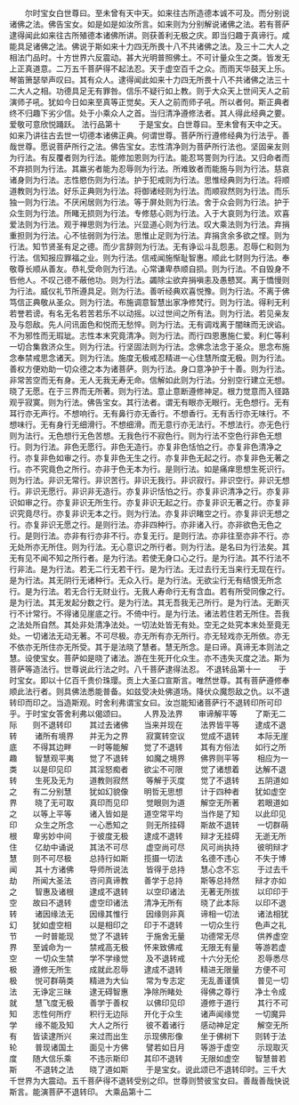 <!-- { "loadSidebar": true } -->
　　尔时宝女白世尊曰。至未曾有天中天。如来往古所造德本诚不可及。而分别说诸佛之法。佛告宝女。如是如是如汝所言。如来则为分别解说诸佛之法。若有菩萨逮得闻此如来往古所殖德本诸佛所讲。则获善利无极之庆。即当归趣于真谛行。咸能具足诸佛之法。佛说于斯如来十力四无所畏十八不共诸佛之法。及三十二大人之相法门品时。十方世界六反震动。甚大光明普照佛土。不可计量众生之类。皆发无上正真道意。二万五千菩萨得不起法忍。天于虚空百千之众。而雨天华鼓天上乐。琴笛箫瑟举声叹曰。其有众人。逮得闻此如来十力四无所畏十八不共诸佛之法三十二大人之相。功德具足无有罪咎。信乐不疑行如上教。则于大众天上世间天人之前演师子吼。犹如今日如来至真等正觉矣。天人之前而师子吼。所以者何。斯正典者终不归趣下劣少信。处于小乘众人之首。当归清净遵修法者。其人得此经典之要。爱敬可意欣悦踊跃。
法行品第十
　　于是宝女。白世尊曰。至未曾有天中之天。如来乃讲往古去世一切德本诸佛正典。何谓世尊。菩萨所行遵修经典为行法乎。善哉世尊。愿说菩萨所行之法。佛告宝女。志性清净则为菩萨所行法也。坚固亲友则为行法。有反覆者则为行法。能修加恩则为行法。能忍骂詈则为行法。又归命者而不弃损则为行法。其羸劣者能为忍辱则为行法。所难致者而能施与则为行法。慈哀诸身则为行法。志性愍伤则为行法。护于犯戒则为行法。思惟经典则为行法。将顺道教则为行法。好乐正典则为行法。将御诸经则为行法。而顺寂然则为行法。而乐独一则为行法。不厌闲居则为行法。等于屏处则为行法。舍于众会则为行法。护于众生则为行法。所睹无损则为行法。专修慈心则为行法。入于大哀则为行法。欢喜爱法则为行法。观于禅思则为行法。兴显道心则为行法。叹大乘法则为行法。弃捐重担则为行法。心不怯弱则为行法。思惟止足则为行法。弃捐贪余多欲之悭。则为行法。知节贤圣有足之德。而少言辞则为行法。无有诤讼斗乱怨恚。忍辱仁和则为行法。信知报应罪福之业。则为行法。信戒闻施惭耻智惠。顺此七财则为行法。奉敬尊长顺从善友。恭礼受命则为行法。心常谦卑恭顺自损。则为行法。不自毁身不呰他人。不叹己德不蔽他功。则为行法。蠲除尘欲弃捐嗔恚及愚戆冥。离于憍慢则为行法。威仪礼节所遵具足。则为行法。善听经典欢喜悦豫。则为行法。不离于佛笃信正典敬从圣众。则为行法。布施调意智慧出家净修梵行。则为行法。得利无利若誉若谤。有名无名若苦若乐不以动摇。以过世间之所有法。则为行法。若见亲友及与怨敌。先人问讯面色和悦而无愁悴。则为行法。无有调戏离于闇昧而无谀谄。不为邪性而无瑕玼。志性本末究竟清净。则为行法。而行四恩惠施仁爱。利仁等利一切合集救济众生。则为行法。行坚固法则为行法。念佛念法念于圣众。思念布施念奉禁戒思念诸天。则为行法。施度无极戒忍精进一心住慧所度无极。则为行法。善权方便劝助一切众德之本为诸菩萨。则为行法。身口意净护于十善。则为行法。非常苦空而无有身。无人无我无寿无命。信解如此则为行法。分别空行建立无想。晓了无愿。在于三界而无所著。则为行法。意止意断遵修神足。根力觉意而入径路观乎寂寞。则为行法。佛告宝女。其行法者。谓无有眼亦无眼行。无色想行。无有耳行亦无声行。不想响行。无有鼻行亦无香行。不想香行。无有舌行亦无味行。不想味行。无有身行无细滑行。不想细滑。而无意行亦无法行。不想法行。亦无色行则为法行。无色想行无色苦想。无我色行不寂色行。则为行法不空色行非色无想行。则为行法。非色无愿行。非色无造行。亦复非色恬怕之行。亦复非色清净之行。亦复非色如审之行。亦复非色无生之行。亦复非色无起之行。亦复非色无著之行。亦不究竟色之所行。亦非于色无本为行。是则行法。如是痛痒思想生死识行。则为行法。非识无常行。非识苦行。非识无我行。非识寂行。非识空行。非识无想行。非识无愿行。非识非无造行。亦复非识恬怕之行。亦复非识清净之行。亦复非识如审之行。亦复非识无所生行。亦复非识无起之行。亦复非识无著之行。亦复非识究竟尽行。亦复非识无本之行。则为行法。亦复非识睹空之行。亦复非识无想之行。亦复非识无愿之行。是则行法。亦非四种行。亦非诸入行。亦非欲色无色之行。是则行法。亦非有行亦非不行。亦复无行。是则行法。亦非往至亦非不行。亦无处所亦无所住。则为行法。无心意识之所行者。则为行法。是名曰为行法矣。其无有见不闻不知之所行者。是为行法。若使无身口心之行。是为行法。其不行法不行非法。是为行法。若无二行无若干行。是为行法。无过去行无当来行无现在行。是为行法。其无阴行无诸种行。无众入行。是为行法。无欲尘行无有结恨无所念行。是为行法。若无合行无财业行。无我人寿命行无有含血。若有所受同像之行。是为行法。其无发起分数之行。是为行法。其无吾我无己所行。是为行法。无断灭行不计常行。不得诸见崖底之行。不倚中行。是为行法。诸法若住若无所住。吾我之法处所自然。其处非处清净法处。一切法处皆无有处。空无之处究本末处至竟无处。一切诸法无动无著。不可尽极。亦无所有亦无所行。亦无轻戏亦无所依。亦无不依亦无所住亦无所受。其于是法晓了慧者。慧无所念。是曰谛。真谛无本则法之慧。设使宝女。菩萨如是晓了诸法。游在生死开化众生。亦不违失灭度之法。斯为菩萨等造法行。世尊说此行法之时。八千菩萨逮得法忍。
不退转品第十一
　　于时宝女。即以十亿百千贵价珠璎。贡上大圣口宣斯言。唯然世尊。其有菩萨遵修奉顺此法行者。则具佛法悉能普备。如兹受决处佛道场。降伏众魔怨敌之仇。以不退转印而印之。当造斯观。时舍利弗谓宝女曰。汝岂能知诸菩萨行不退转印所可印乎。于时宝女答舍利弗以偈颂曰。
　　人界及法界　　审谛解平等
　　了斯无二际　　则不退转印
　　其过去诸佛　　当来并现在
　　法界皆平等　　逮成不退转
　　诸所有境界　　并无为之界
　　寂寞转空议　　觉成不退转
　　本际无崖底　　不得其边畔
　　一时等能解　　觉了不退转
　　其有方俗法　　如行之所趣
　　智慧观平夷　　觉了不退转
　　如魔之境界　　佛界则平等
　　相应为一类　　以是印见印
　　其淫怒痴者　　欲尘不可限
　　觉了诸想着　　达解不退转
　　生死及无为　　道教则寂然
　　等解于灭度　　觉了不退转
　　五阴道如之　　有二分别慧
　　犹如幻貌像　　明哲无思想
　　计于四种者　　犹如虚空界
　　晓了无可取　　真印而见印
　　觉眼则为道　　解空无所著
　　若眼道如之　　以等上平等
　　诸入皆如是　　道空常平均
　　当作是了知　　以此印见印
　　众生之所念　　一心悉知之
　　则无所挂碍　　斯故不退转
　　一切群萌根　　卑劣妙中间
　　于彼度无极　　逮成不退转
　　辩才无挂碍　　无逝无所住
　　亿劫中诵说　　其法不可尽
　　虚空尚可尽　　风可尚执持
　　彼明辩才慧　　则不可尽极
　　总持行如斯　　揽摄一切法
　　名德不违心　　不失于博闻
　　其十方诸佛　　导师所说法
　　皆得于总持　　慧心念不忘
　　于过去千劫　　所闻大圣法
　　咨问真谛教　　善学于总持
　　斯等总持然　　辩才亦如之
　　智惠及诸根　　逮成不退转
　　以空印诸法　　无著无所拔
　　以印印于空　　故曰不退转
　　虚空印诸法　　清净无所有
　　晓了此本际　　以印不退转
　　诸因缘法无　　因缘其惟行
　　因缘则非真　　谛相一切法
　　诸法相犹幻　　犹如虚空相
　　以是相印之　　印于不退转
　　一切众生行　　色声之礼节
　　一时普能现　　觉了不退转
　　于施舍无量　　功德常无尽
　　供养虚空界　　至诚命为一
　　禁戒高无极　　怀来致佛戒
　　无限无有量　　等游若虚空
　　一切众生禁　　学不学缘觉
　　及不退转戒　　十六分无伦
　　忍辱悉尽极　　遵修无所生
　　成就此忍辱　　逮成不退转
　　精进无限量　　方便不可极
　　悦可群萌类　　精进为大仙
　　常为专志定　　无乱善谨慎
　　普见一切法　　无诤定三昧
　　逮无碍智惠　　净除所睹处
　　得佛之尊行　　净土令成就
　　慧飞度无极　　善学于善权
　　以佛印见印　　遵修于道行
　　其行不可知　　志性何所疗
　　积行无边际　　开化于众生
　　诸声闻缘觉　　一切魔异学
　　缘不能及知　　大人之所行
　　彼不着诸行　　感动神足定
　　解空无所有　　皆读逮所兴
　　来过而出生　　示现佛形像
　　坐于佛树下　　则转于法轮
　　普现诸国土　　面见十方佛
　　譬若如日月　　等游于虚空
　　示现取灭度　　随大信乐乘
　　不违示斯印　　其印不退转
　　无限如虚空　　智慧普若斯
　　不退转之法　　晓了道如斯
　　于是宝女。说此颂已不退转印时。三千大千世界为大震动。五千菩萨得不退转受别之印。世尊则赞彼宝女曰。善哉善哉快说斯言。能演菩萨不退转印。
大乘品第十二
